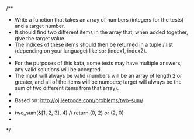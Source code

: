 /**
 * Write a function that takes an array of numbers (integers for the tests) and a target number.
 * It should find two different items in the array that, when added together, give the target value.
 * The indices of these items should then be returned in a tuple / list (depending on your language) like so: (index1, index2).
 *
 * For the purposes of this kata, some tests may have multiple answers; any valid solutions will be accepted.
 * The input will always be valid (numbers will be an array of length 2 or greater, and all of the items will be numbers; target will always be the sum of two different items from that array).
 *
 * Based on: http://oj.leetcode.com/problems/two-sum/
 *
 * two_sum(&[1, 2, 3], 4) // return (0, 2) or (2, 0)
 *
 */

 